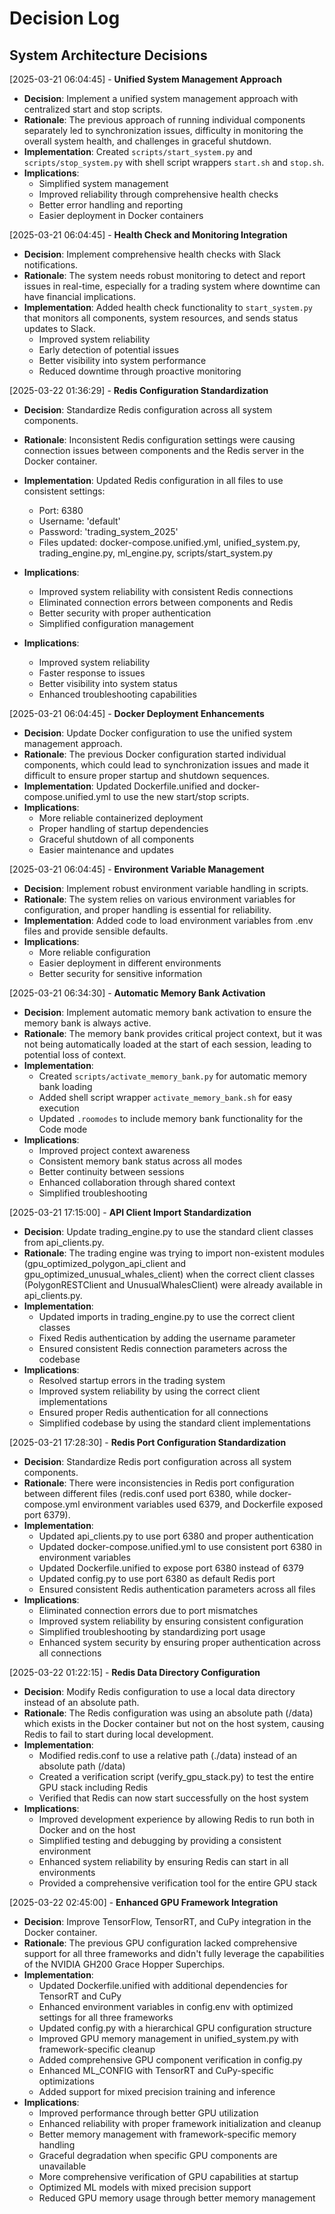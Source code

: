 # Decision Log

## System Architecture Decisions

[2025-03-21 06:04:45] - **Unified System Management Approach**
- **Decision**: Implement a unified system management approach with centralized start and stop scripts.
- **Rationale**: The previous approach of running individual components separately led to synchronization issues, difficulty in monitoring the overall system health, and challenges in graceful shutdown.
- **Implementation**: Created `scripts/start_system.py` and `scripts/stop_system.py` with shell script wrappers `start.sh` and `stop.sh`.
- **Implications**: 
  - Simplified system management
  - Improved reliability through comprehensive health checks
  - Better error handling and reporting
  - Easier deployment in Docker containers

[2025-03-21 06:04:45] - **Health Check and Monitoring Integration**
- **Decision**: Implement comprehensive health checks with Slack notifications.
- **Rationale**: The system needs robust monitoring to detect and report issues in real-time, especially for a trading system where downtime can have financial implications.
- **Implementation**: Added health check functionality to `start_system.py` that monitors all components, system resources, and sends status updates to Slack.
   - Improved system reliability
   - Early detection of potential issues
   - Better visibility into system performance
   - Reduced downtime through proactive monitoring

[2025-03-22 01:36:29] - **Redis Configuration Standardization**
- **Decision**: Standardize Redis configuration across all system components.
- **Rationale**: Inconsistent Redis configuration settings were causing connection issues between components and the Redis server in the Docker container.
- **Implementation**: Updated Redis configuration in all files to use consistent settings:
  - Port: 6380
  - Username: 'default'
  - Password: 'trading_system_2025'
  - Files updated: docker-compose.unified.yml, unified_system.py, trading_engine.py, ml_engine.py, scripts/start_system.py
- **Implications**:
  - Improved system reliability with consistent Redis connections
  - Eliminated connection errors between components and Redis
  - Better security with proper authentication
  - Simplified configuration management

- **Implications**:
  - Improved system reliability
  - Faster response to issues
  - Better visibility into system status
  - Enhanced troubleshooting capabilities

[2025-03-21 06:04:45] - **Docker Deployment Enhancements**
- **Decision**: Update Docker configuration to use the unified system management approach.
- **Rationale**: The previous Docker configuration started individual components, which could lead to synchronization issues and made it difficult to ensure proper startup and shutdown sequences.
- **Implementation**: Updated Dockerfile.unified and docker-compose.unified.yml to use the new start/stop scripts.
- **Implications**:
  - More reliable containerized deployment
  - Proper handling of startup dependencies
  - Graceful shutdown of all components
  - Easier maintenance and updates

[2025-03-21 06:04:45] - **Environment Variable Management**
- **Decision**: Implement robust environment variable handling in scripts.
- **Rationale**: The system relies on various environment variables for configuration, and proper handling is essential for reliability.
- **Implementation**: Added code to load environment variables from .env files and provide sensible defaults.
- **Implications**:
  - More reliable configuration
  - Easier deployment in different environments
  - Better security for sensitive information

[2025-03-21 06:34:30] - **Automatic Memory Bank Activation**
- **Decision**: Implement automatic memory bank activation to ensure the memory bank is always active.
- **Rationale**: The memory bank provides critical project context, but it was not being automatically loaded at the start of each session, leading to potential loss of context.
- **Implementation**: 
  - Created `scripts/activate_memory_bank.py` for automatic memory bank loading
  - Added shell script wrapper `activate_memory_bank.sh` for easy execution
  - Updated `.roomodes` to include memory bank functionality for the Code mode
- **Implications**:
  - Improved project context awareness
  - Consistent memory bank status across all modes
  - Better continuity between sessions
  - Enhanced collaboration through shared context
  - Simplified troubleshooting

[2025-03-21 17:15:00] - **API Client Import Standardization**
- **Decision**: Update trading_engine.py to use the standard client classes from api_clients.py.
- **Rationale**: The trading engine was trying to import non-existent modules (gpu_optimized_polygon_api_client and gpu_optimized_unusual_whales_client) when the correct client classes (PolygonRESTClient and UnusualWhalesClient) were already available in api_clients.py.
- **Implementation**:
  - Updated imports in trading_engine.py to use the correct client classes
  - Fixed Redis authentication by adding the username parameter
  - Ensured consistent Redis connection parameters across the codebase
- **Implications**:
  - Resolved startup errors in the trading system
  - Improved system reliability by using the correct client implementations
  - Ensured proper Redis authentication for all connections
  - Simplified codebase by using the standard client implementations

[2025-03-21 17:28:30] - **Redis Port Configuration Standardization**
- **Decision**: Standardize Redis port configuration across all system components.
- **Rationale**: There were inconsistencies in Redis port configuration between different files (redis.conf used port 6380, while docker-compose.yml environment variables used 6379, and Dockerfile exposed port 6379).
- **Implementation**:
  - Updated api_clients.py to use port 6380 and proper authentication
  - Updated docker-compose.unified.yml to use consistent port 6380 in environment variables
  - Updated Dockerfile.unified to expose port 6380 instead of 6379
  - Updated config.py to use port 6380 as default Redis port
  - Ensured consistent Redis authentication parameters across all files
- **Implications**:
  - Eliminated connection errors due to port mismatches
  - Improved system reliability by ensuring consistent configuration
  - Simplified troubleshooting by standardizing port usage
  - Enhanced system security by ensuring proper authentication across all connections

[2025-03-22 01:22:15] - **Redis Data Directory Configuration**
- **Decision**: Modify Redis configuration to use a local data directory instead of an absolute path.
- **Rationale**: The Redis configuration was using an absolute path (/data) which exists in the Docker container but not on the host system, causing Redis to fail to start during local development.
- **Implementation**:
  - Modified redis.conf to use a relative path (./data) instead of an absolute path (/data)
  - Created a verification script (verify_gpu_stack.py) to test the entire GPU stack including Redis
  - Verified that Redis can now start successfully on the host system
- **Implications**:
  - Improved development experience by allowing Redis to run both in Docker and on the host
  - Simplified testing and debugging by providing a consistent environment
  - Enhanced system reliability by ensuring Redis can start in all environments
  - Provided a comprehensive verification tool for the entire GPU stack

[2025-03-22 02:45:00] - **Enhanced GPU Framework Integration**
- **Decision**: Improve TensorFlow, TensorRT, and CuPy integration in the Docker container.
- **Rationale**: The previous GPU configuration lacked comprehensive support for all three frameworks and didn't fully leverage the capabilities of the NVIDIA GH200 Grace Hopper Superchips.
- **Implementation**:
  - Updated Dockerfile.unified with additional dependencies for TensorRT and CuPy
  - Enhanced environment variables in config.env with optimized settings for all three frameworks
  - Updated config.py with a hierarchical GPU configuration structure
  - Improved GPU memory management in unified_system.py with framework-specific cleanup
  - Added comprehensive GPU component verification in config.py
  - Enhanced ML_CONFIG with TensorRT and CuPy-specific optimizations
  - Added support for mixed precision training and inference
- **Implications**:
  - Improved performance through better GPU utilization
  - Enhanced reliability with proper framework initialization and cleanup
  - Better memory management with framework-specific memory handling
  - Graceful degradation when specific GPU components are unavailable
  - More comprehensive verification of GPU capabilities at startup
  - Optimized ML models with mixed precision support
  - Reduced GPU memory usage through better memory management